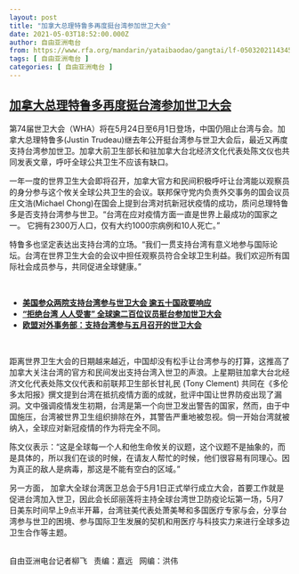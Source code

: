 ```yaml
---
layout: post
title: "加拿大总理特鲁多再度挺台湾参加世卫大会"
date: 2021-05-03T18:52:00.000Z
author: 自由亚洲电台
from: https://www.rfa.org/mandarin/yataibaodao/gangtai/lf-05032021143454.html
tags: [ 自由亚洲电台 ]
categories: [ 自由亚洲电台 ]
---
```

<!--1620067920000-->
[加拿大总理特鲁多再度挺台湾参加世卫大会](https://www.rfa.org/mandarin/yataibaodao/gangtai/lf-05032021143454.html)
------

<div>
<p></p><p>第74届世卫大会（WHA）将在5月24日至6月1日登场，中国仍阻止台湾与会。加拿大总理特鲁多(Justin Trudeau)继去年公开挺台湾参与世卫大会后，最近又再度支持台湾参加世卫。加拿大前卫生部长和驻加拿大台北经济文化代表处陈文仪也共同发表文章，呼吁全球公共卫生不应该有缺口。</p><p>一年一度的世界卫生大会即将召开，加拿大官方和民间积极呼吁让台湾能以观察员的身分参与这个攸关全球公共卫生的会议。联邦保守党内负责外交事务的国会议员庄文浩(Michael Chong)在国会上提到台湾对抗新冠状疫情的成功，质问总理特鲁多是否支持台湾参与世卫。“台湾在应对疫情方面一直是世界上最成功的国家之一。 它拥有2300万人口，仅有大约1000宗病例和10人死亡。”</p><p>特鲁多也坚定表达出支持台湾的立场。“我们一贯支持台湾有意义地参与国际论坛。台湾在世界卫生大会的会议中担任观察员符合全球卫生利益。我们欢迎所有国际社会成员参与，共同促进全球健康。”</p><p><br/></p><ul><li><a href="https://www.rfa.org/mandarin/Xinwen/9-04302021134440.html"><strong>美国参众两院支持台湾参与世卫大会 逾五十国政要响应</strong></a></li><li><strong><a href="https://www.rfa.org/mandarin/yataibaodao/gangtai/hx2-04282021090407.html">“拒绝台湾 人人受害” 全球逾二百位议员挺台参加世卫大会</a></strong></li><li><strong><a href="https://www.rfa.org/mandarin/Xinwen/6-04242021130102.html">欧盟对外事务部：支持台湾参与五月召开的世卫大会</a></strong></li></ul><p><br/></p><p>距离世界卫生大会的日期越来越近，中国却没有松手让台湾参与的打算，这推高了加拿大关注台湾的官方和民间发出支持台湾入世卫的声浪。上星期驻加拿大台北经济文化代表处陈文仪代表和前联邦卫生部长甘礼民 (Tony Clement) 共同在《多伦多太阳报》撰文提到台湾在抵抗疫情方面的成就，批评中国让世界防疫出现了漏洞。文中强调疫情发生初期，台湾是第一个向世卫发出警告的国家，然而，由于中国施压，台湾被世界卫生组织排除在外，其警告严重地被忽视。倘一开始台湾就被纳入，全球应对新冠疫情的作为将完全不同。</p><p>陈文仪表示：“这是全球每一个人和他生命攸关的议题，这个议题不是抽象的，而是具体的，所以我们在谈的时候，在请友人帮忙的时候，他们很容易有同理心。因为真正的敌人是病毒，那这是不能有空白的区域。”</p><p>另一方面， 加拿大全球台湾医卫总会于5月1日正式举行成立大会，首要工作就是促进台湾加入世卫，因此会长邱丽莲将主持全球台湾世卫防疫论坛第一场，5月7日美东时间早上9点半开幕，台湾驻美代表处萧美琴和多国医疗专家与会，分享台湾参与世卫的困境、参与国际卫生发展的契机和用医疗与科技实力来进行全球多边卫生合作等主题。</p><p><br/>自由亚洲电台记者柳飞   责编：嘉远   网编：洪伟</p>
</div>

